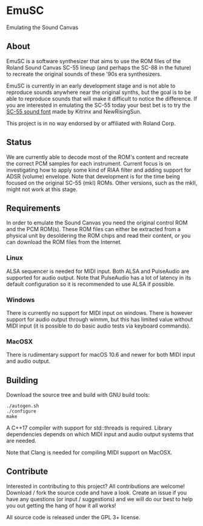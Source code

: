 # EmuSC
Emulating the Sound Canvas

## About
EmuSC is a software synthesizer that aims to use the ROM files of the Roland Sound Canvas SC-55 lineup (and perhaps the SC-88 in the future) to recreate the original sounds of these '90s era synthesizers.

EmuSC is currently in an early development stage and is not able to reproduce sounds anywhere near the original synths, but the goal is to be able to reproduce sounds that will make it difficult to notice the difference. If you are interested in emulating the SC-55 today your best bet is to try the [SC-55 sound font](https://github.com/Kitrinx/SC55_Soundfont) made by Kitrinx and NewRisingSun.

This project is in no way endorsed by or affiliated with Roland Corp.

## Status
We are currently able to decode most of the ROM's content and recreate the correct PCM samples for each instrument. Current focus is on investigating how to apply some kind of RIAA filter and adding support for ADSR (volume) envelope. Note that development is for the time being focused on the original SC-55 (mkI) ROMs. Other versions, such as the mkII, might not work at this stage.

## Requirements
In order to emulate the Sound Canvas you need the original control ROM and the PCM ROM(s). These ROM files can either be extracted from a physical unit by desoldering the ROM chips and read their content, or you can download the ROM files from the Internet.

### Linux
ALSA sequencer is needed for MIDI input. Both ALSA and PulseAudio are supported for audio output. Note that PulseAudio has a lot of latency in its default configuration so it is recommended to use ALSA if possible.

### Windows
There is currently no support for MIDI input on windows. There is however support for audio output through winmm, but this has limited value without MIDI input (it is possible to do basic audio tests via keyboard commands).

### MacOSX
There is rudimentary support for macOS 10.6 and newer for both MIDI input and audio output.

## Building
Download the source tree and build with GNU build tools:
```
./autogen.sh
./configure
make
```

A C++17 compiler with support for std::threads is required. Library dependencies depends on which MIDI input and audio output systems that are needed.

Note that Clang is needed for compiling MIDI support on MacOSX.

## Contribute
Interested in contributing to this project? All contributions are welcome! Download / fork the source code and have a look. Create an issue if you have any questions (or input / suggestions) and we will do our best to help you out getting the hang of how it all works!

All source code is released under the GPL 3+ license.
